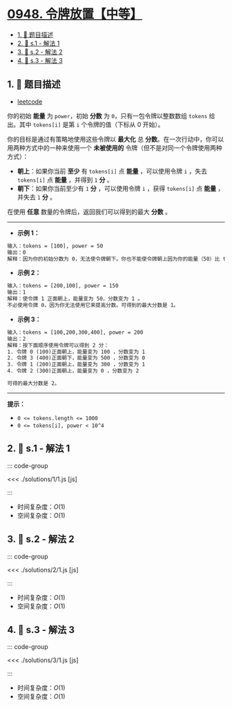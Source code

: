 # [0948. 令牌放置【中等】](https://github.com/tnotesjs/TNotes.leetcode/tree/main/notes/0948.%20%E4%BB%A4%E7%89%8C%E6%94%BE%E7%BD%AE%E3%80%90%E4%B8%AD%E7%AD%89%E3%80%91)

<!-- region:toc -->

- [1. 📝 题目描述](#1--题目描述)
- [2. 🎯 s.1 - 解法 1](#2--s1---解法-1)
- [3. 🎯 s.2 - 解法 2](#3--s2---解法-2)
- [4. 🎯 s.3 - 解法 3](#4--s3---解法-3)

<!-- endregion:toc -->

## 1. 📝 题目描述

- [leetcode](https://leetcode.cn/problems/bag-of-tokens/)

你的初始 **能量** 为 `power`，初始 **分数** 为 `0`，只有一包令牌以整数数组 `tokens` 给出。其中 `tokens[i]` 是第 `i` 个令牌的值（下标从 0 开始）。

你的目标是通过有策略地使用这些令牌以 **最大化** 总 **分数**。在一次行动中，你可以用两种方式中的一种来使用一个 **未被使用的** 令牌（但不是对同一个令牌使用两种方式）：

- **朝上**：如果你当前 **至少** 有 `tokens[i]` 点 **能量** ，可以使用令牌 `i` ，失去 `tokens[i]` 点 **能量** ，并得到 `1` **分** 。
- **朝下**：如果你当前至少有 `1` **分** ，可以使用令牌 `i` ，获得 `tokens[i]` 点 **能量** ，并失去 `1` **分** 。

在使用 **任意** 数量的令牌后，返回我们可以得到的最大 **分数** 。

---

- **示例 1：**

```txt
输入：tokens = [100], power = 50
输出：0
解释：因为你的初始分数为 0，无法使令牌朝下。你也不能使令牌朝上因为你的能量（50）比 tokens[0] 少（100）。
```

- **示例 2：**

```txt
输入：tokens = [200,100], power = 150
输出：1
解释：使令牌 1 正面朝上，能量变为 50，分数变为 1 。
不必使用令牌 0，因为你无法使用它来提高分数。可得到的最大分数是 1。
```

- **示例 3：**

```txt
输入：tokens = [100,200,300,400], power = 200
输出：2
解释：按下面顺序使用令牌可以得到 2 分：
1. 令牌 0 (100)正面朝上，能量变为 100 ，分数变为 1
2. 令牌 3 (400)正面朝下，能量变为 500 ，分数变为 0
3. 令牌 1 (200)正面朝上，能量变为 300 ，分数变为 1
4. 令牌 2 (300)正面朝上，能量变为 0 ，分数变为 2

可得的最大分数是 2。
```

---

**提示：**

- `0 <= tokens.length <= 1000`
- `0 <= tokens[i], power < 10^4`

## 2. 🎯 s.1 - 解法 1

::: code-group

<<< ./solutions/1/1.js [js]

:::

- 时间复杂度：$O(1)$
- 空间复杂度：$O(1)$

## 3. 🎯 s.2 - 解法 2

::: code-group

<<< ./solutions/2/1.js [js]

:::

- 时间复杂度：$O(1)$
- 空间复杂度：$O(1)$

## 4. 🎯 s.3 - 解法 3

::: code-group

<<< ./solutions/3/1.js [js]

:::

- 时间复杂度：$O(1)$
- 空间复杂度：$O(1)$
